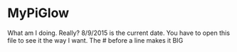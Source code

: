 # MyPiGlow
 What am I doing.  Really? 
 8/9/2015 is the current date.
 You have to open this file to see it the way I want.
 The # before a line makes it BIG
